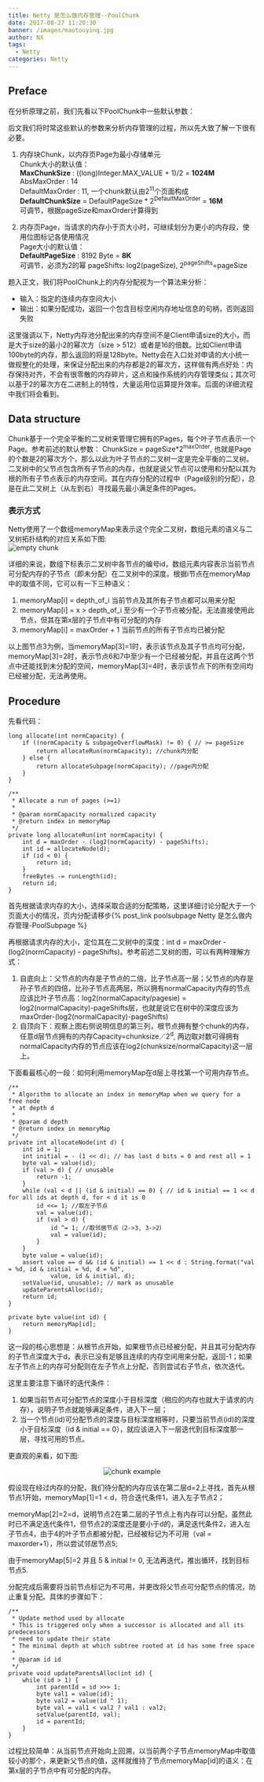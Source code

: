 ```yaml
---
title: Netty 是怎么做内存管理--PoolChunk
date: 2017-08-27 11:20:30
banner: /images/maotouying.jpg
author: NX
tags:
  - Netty
categories: Netty
---
```


## Preface

在分析原理之前，我们先看以下PoolChunk中一些默认参数：

后文我们将时常这些默认的参数来分析内存管理的过程，所以先大致了解一下很有必要。

<!-- more -->

1. 内存块Chunk，以内存页Page为最小存储单元  
Chunk大小的默认值：  
**MaxChunkSize** : ((long)Integer.MAX_VALUE + 1)/2 = **1024M**  
AbsMaxOrder : 14  
DefaultMaxOrder : 11, 一个chunk默认由2<sup>11</sup>个页面构成  
**DefaultChunkSize** = DefaultPageSize * 2<sup>DefaultMaxOrder</sup> = **16M**  
可调节，根据pageSize和maxOrder计算得到

2. 内存页Page，当请求的内存小于页大小时，可继续划分为更小的内存段，使用位图标记各使用情况  
Page大小的默认值：  
**DefaultPageSize** : 8192 Byte = **8K**  
可调节，必须为2的幂
pageShifts: log2(pageSize), 2<sup>pageShifts</sup>=pageSize

题入正文，我们将PoolChunk上的内存分配视为一个算法来分析：

+ 输入：指定的连续内存空间大小
+ 输出：如果分配成功，返回一个包含目标空闲内存地址信息的句柄，否则返回失败

这里强调以下，Netty内存池分配出来的内存空间不是Client申请size的大小，而是大于size的最小2的幂次方（size > 512）或者是16的倍数。比如Client申请100byte的内存，那么返回的将是128byte。Netty会在入口处对申请的大小统一做规整化的处理，来保证分配出来的内存都是2的幂次方，这样做有两点好处：内存保持对齐，不会有很零散的内存碎片，这点和操作系统的内存管理类似；其次可以基于2的幂次方在二进制上的特性，大量运用位运算提升效率。后面的详细流程中我们将会看到。

## Data structure  

Chunk基于一个完全平衡的二叉树来管理它拥有的Pages，每个叶子节点表示一个Page。参考前述的默认参数：
ChunkSize = pageSize*2<sup>maxOrder</sup>, 也就是Page的个数是2的幂次方个，那么以此为叶子节点的二叉树一定是完全平衡的二叉树。二叉树中的父节点包含所有子节点的内存，也就是说父节点可以使用和分配以其为根的所有子节点表示的内存空间。其在内存分配的过程中（Page级别的分配），总是在此二叉树上（从左到右）寻找最先最小满足条件的Pages。

### 表示方式
Netty使用了一个数组memoryMap来表示这个完全二叉树，数组元素的语义与二叉树拓扑结构的对应关系如下图:   
![empty chunk](emptychunk.jpg)  

详细的来说，数组下标表示二叉树中各节点的编号id，数组元素内容表示当前节点可分配内存的子节点（即未分配）在二叉树中的深度。根据i节点在memoryMap中的取值不同，它可以有一下三种语义：
1. memoryMap[i] = depth_of_i 当前节点及其所有子节点都可以用来分配
2. memoryMap[i] = x > depth_of_i 至少有一个子节点被分配，无法直接使用此节点，但其在第x层的子节点中有可分配的内存
3. memoryMap[i] = maxOrder + 1 当前节点的所有子节点均已被分配

以上图节点3为例，当memoryMap[3]=1时，表示该节点及其子节点均可分配，memoryMap[3]=2时，表示节点6和7中至少有一个已经被分配，并且在这两个节点中还能找到未分配的空间，memoryMap[3]=4时，表示该节点下的所有空间均已经被分配，无法再使用。

## Procedure
先看代码：
```
long allocate(int normCapacity) {
    if ((normCapacity & subpageOverflowMask) != 0) { // >= pageSize
        return allocateRun(normCapacity); //chunk内分配
    } else {
        return allocateSubpage(normCapacity); //page内分配
    }
}
```
```
/**
 * Allocate a run of pages (>=1)
 *
 * @param normCapacity normalized capacity
 * @return index in memoryMap
 */
private long allocateRun(int normCapacity) {
    int d = maxOrder - (log2(normCapacity) - pageShifts);
    int id = allocateNode(d);
    if (id < 0) {
        return id;
    }
    freeBytes -= runLength(id);
    return id;
}

```
首先根据请求内存的大小，选择采取合适的分配策略，这里详细讨论分配大于一个页面大小的情况，页内分配请移步{% post_link poolsubpage Netty 是怎么做内存管理-PoolSubpage %}

再根据请求内存的大小，定位其在二叉树中的深度：int d = maxOrder - (log2(normCapacity) - pageShifts)。参考前述二叉树的图，可以有两种理解方式：
1. 自底向上：父节点的内存是子节点的二倍，比子节点高一层；父节点的内存是孙子节点的四倍，比孙子节点高两层，所以拥有normalCapacity内存的节点应该比叶子节点高：log2(normalCapacity/pagesie) = log2(normalCapacity)-pageShifts层，也就是说它在树中的深度应该为maxOrder-(log2(normalCapacity)-pageShifts)
2. 自顶向下：观察上图右侧说明信息的第三列，根节点拥有整个chunk的内存，任意d层节点拥有的内存Capacity=chunksize／2<sup>d</sup>, 两边取对数可得拥有normalCapacity内存的节点应该在log2(chunksize/normalCapacity)这一层上。

下面看最核心的一段：如何利用memoryMap在d层上寻找第一个可用内存节点。
```
/**
 * Algorithm to allocate an index in memoryMap when we query for a free node
 * at depth d
 *
 * @param d depth
 * @return index in memoryMap
 */
private int allocateNode(int d) {
    int id = 1;
    int initial = - (1 << d); // has last d bits = 0 and rest all = 1
    byte val = value(id);
    if (val > d) { // unusable
        return -1;
    }
    while (val < d || (id & initial) == 0) { // id & initial == 1 << d for all ids at depth d, for < d it is 0
        id <<= 1; //取左子节点
        val = value(id);
        if (val > d) {
            id ^= 1; //取邻居节点（2->3, 3->2）
            val = value(id);
        }
    }
    byte value = value(id);
    assert value == d && (id & initial) == 1 << d : String.format("val = %d, id & initial = %d, d = %d",
            value, id & initial, d);
    setValue(id, unusable); // mark as unusable
    updateParentsAlloc(id);
    return id;
}
```
```
private byte value(int id) {
    return memoryMap[id];
}
```
这一段的核心思想是：从根节点开始，如果根节点已经被分配，并且其可分配内存的子节点深度大于d，表示已没有足够且连续的内存空间用来分配，返回-1；如果左子节点上的内存可分配则在左子节点上分配，否则尝试右子节点，依次迭代。

这里主要注意下循环的迭代条件：
1. 如果当前节点可分配节点的深度小于目标深度（相应的内存也就大于请求的内存），说明子节点就能够满足条件，进入下一层；
2. 当一个节点(id)可分配节点的深度与目标深度相等时，只要当前节点(id)的深度小于目标深度（id & initial == 0），就应该进入下一层迭代到目标深度那一层，寻找可用的节点。

更直观的来看，如下图:
<div align=center>

![chunk example](chunkexample.jpg)  

</div>   

假设现在经过内存的分配，我们待分配的内存应该在第二层d=2上寻找，首先从根节点1开始，memoryMap[1]=1 < d，符合迭代条件1，进入左子节点2；  

memoryMap[2]=2=d，说明节点2在第二层的子节点上有内存可以分配，虽然此时已不满足迭代条件1，但节点2的深度还是要小于d的，满足迭代条件2，进入左子节点4，由于4的叶子节点都被分配，已经被标记为不可用（val = maxorder+1），所以尝试邻居节点5;

由于memoryMap[5]=2 并且 5 & initial != 0, 无法再迭代，推出循环，找到目标节点5.  

分配完成后需要将当前节点标记为不可用，并更改将父节点可分配节点的情况，防止重复分配。具体的步骤如下：
```
/**
 * Update method used by allocate
 * This is triggered only when a successor is allocated and all its predecessors
 * need to update their state
 * The minimal depth at which subtree rooted at id has some free space
 *
 * @param id id
 */
private void updateParentsAlloc(int id) {
    while (id > 1) {
        int parentId = id >>> 1;
        byte val1 = value(id);
        byte val2 = value(id ^ 1);
        byte val = val1 < val2 ? val1 : val2;
        setValue(parentId, val);
        id = parentId;
    }
}
```
过程比较简单：从当前节点开始向上回溯，以当前两个子节点memoryMap中取值较小的那个，来更新父节点的值，这样就维持了节点memoryMap[id]的语义：在第x层的子节点中有可分配的内存。
